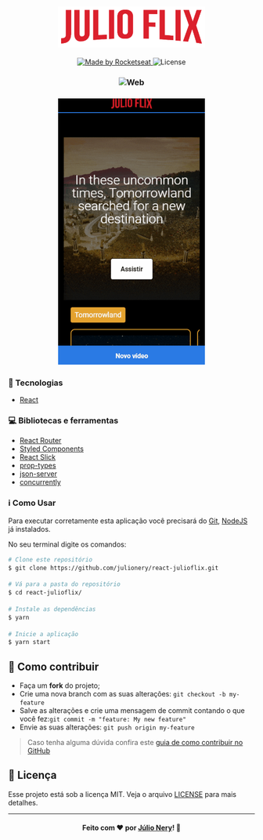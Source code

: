 <h3 align="center">
    <img alt="Logo" title="#logo" width="300px" src="https://github.com/julionery/react-julioflix/blob/master/src/assets/img/Logo.png?raw=true">
</h3>
<p align="center">
  <a href="https://www.alura.com.br/">
    <img alt="Made by Rocketseat" src="https://img.shields.io/badge/made%20by-alura-%232a7ae4">
  </a>
  <a>
  <img alt="License" src="https://img.shields.io/github/license/julionery/react-julioflix?color=%232a7ae4">
</p>


<h3 align="center">
    <img alt="Web" title="Web" src="https://github.com/julionery/docs/blob/master/geral/julioflix.gif?raw=true"
</h3> 
<h3 align="center">
    <img alt="Mobile" title="Mobile" width="300px" src="https://github.com/julionery/docs/blob/master/geral/julioflix-mobile.gif?raw=true">
</h3>
 

### :rocket: Tecnologias
 - [React](https://reactjs.org/ "ReactJS")

### :computer: Bibliotecas e ferramentas
 - [React Router](https://reacttraining.com/react-router/)
 - [Styled Components](https://styled-components.com/)
 - [React Slick](https://react-slick.neostack.com/)
 - [prop-types](https://github.com/facebook/prop-types)
 - [json-server](https://github.com/typicode/json-server)
 - [concurrently](https://www.npmjs.com/package/concurrently)

### :information_source: Como Usar

Para executar corretamente esta aplicação você precisará do [Git](https://git-scm.com), [NodeJS](https://nodejs.org/en/) já instalados.

No seu terminal digite os comandos:

```bash
# Clone este repositório
$ git clone https://github.com/julionery/react-julioflix.git

# Vá para a pasta do repositório
$ cd react-julioflix/

# Instale as dependências
$ yarn

# Inicie a aplicação
$ yarn start

```

## :link: Como contribuir

- Faça um **fork** do projeto;
- Crie uma nova branch com as suas alterações: `git checkout -b my-feature`
- Salve as alterações e crie uma mensagem de commit contando o que você fez:`git commit -m "feature: My new feature"`
- Envie as suas alterações: `git push origin my-feature`

> Caso tenha alguma dúvida confira este [guia de como contribuir no GitHub](https://github.com/firstcontributions/first-contributions)

## :memo: Licença
Esse projeto está sob a licença MIT. Veja o arquivo [LICENSE](LICENSE) para mais detalhes.

---

<h4 align="center">
    Feito com ❤ por <a href="https://www.linkedin.com/in/julio-nery/" target="_blank">Júlio Nery</a>!
    <g-emoji class="g-emoji" alias="wave" fallback-src="https://github.githubassets.com/images/icons/emoji/unicode/1f44b.png">👋</g-emoji>
</h4>
